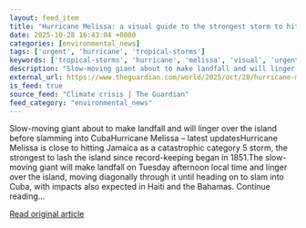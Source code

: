 ```yaml
---
layout: feed_item
title: "Hurricane Melissa: a visual guide to the strongest storm to hit Jamaica in almost two centuries"
date: 2025-10-28 16:43:04 +0000
categories: [environmental_news]
tags: ['urgent', 'hurricane', 'tropical-storms']
keywords: ['tropical-storms', 'hurricane', 'melissa', 'visual', 'urgent']
description: "Slow-moving giant about to make landfall and will linger over the island before slamming into CubaHurricane Melissa – latest updatesHurricane Melissa is clos..."
external_url: https://www.theguardian.com/world/2025/oct/28/hurricane-melissa-a-visual-guide-to-the-strongest-storm-to-hit-jamaica-in-almost-two-centuries
is_feed: true
source_feed: "Climate crisis | The Guardian"
feed_category: "environmental_news"
---
```


Slow-moving giant about to make landfall and will linger over the island before slamming into CubaHurricane Melissa – latest updatesHurricane Melissa is close to hitting Jamaica as a catastrophic category 5 storm, the strongest to lash the island since record-keeping began in 1851.The slow-moving giant will make landfall on Tuesday afternoon local time and linger over the island, moving diagonally through it until heading on to slam into Cuba, with impacts also expected in Haiti and the Bahamas. Continue reading...

[Read original article](https://www.theguardian.com/world/2025/oct/28/hurricane-melissa-a-visual-guide-to-the-strongest-storm-to-hit-jamaica-in-almost-two-centuries)
